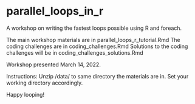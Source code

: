 # parallel_loops_in_r
A workshop on writing the fastest loops possible using R and foreach.

The main workshop materials are in parallel_loops_r_tutorial.Rmd
The coding challenges are in coding_challenges.Rmd
Solutions to the coding challenges will be in coding_challenges_solutions.Rmd

Workshop presented March 14, 2022.

Instructions:
Unzip /data/ to same directory the materials are in.
Set your working directory accordingly.

Happy looping!
